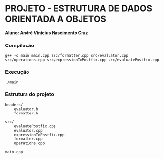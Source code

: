 # PROJETO - ESTRUTURA DE DADOS ORIENTADA A OBJETOS
#### Aluno: André Vinícius Nascimento Cruz <avnc>

### Compilação
```
g++ -o main main.cpp src/formatter.cpp src/evaluator.cpp src/operations.cpp src/expressionToPostfix.cpp src/evaluatePostfix.cpp 
```

### Execução
```
./main
```

### Estrutura do projeto
```
headers/
    evaluator.h
    formatter.h

src/
    evaluatePostfix.cpp
    evaluator.cpp
    expressionToPostfix.cpp
    formatter.cpp
    operations.cpp
    
main.cpp

```
